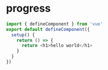 # progress``` javascript
import { defineComponent } from 'vue'
export default defineComponent({
  setup() {
    return () => {
      return <h1>hello world</h1>
    }
  }
})
```